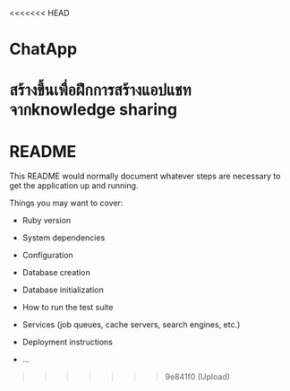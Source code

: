 <<<<<<< HEAD
# ChatApp
สร้างขึ้นเพื่อฝึกการสร้างแอปแชท จากknowledge sharing
=======
# README

This README would normally document whatever steps are necessary to get the
application up and running.

Things you may want to cover:

* Ruby version

* System dependencies

* Configuration

* Database creation

* Database initialization

* How to run the test suite

* Services (job queues, cache servers, search engines, etc.)

* Deployment instructions

* ...
>>>>>>> 9e841f0 (Upload)
